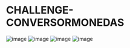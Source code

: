 # CHALLENGE-CONVERSORMONEDAS
![image](https://user-images.githubusercontent.com/111059690/223255020-8a3249c9-fb57-4399-8145-5bf69d5c4902.png)
![image](https://user-images.githubusercontent.com/111059690/223255342-b44c0f58-203a-483a-8fb4-a82f0f9dcc4c.png)
![image](https://user-images.githubusercontent.com/111059690/223256190-590f8e2c-9342-44e7-9eae-dcef15477ad5.png)
![image](https://user-images.githubusercontent.com/111059690/223255827-abcd7f2f-c6bf-4cac-8dc7-ff114a3258d9.png)
